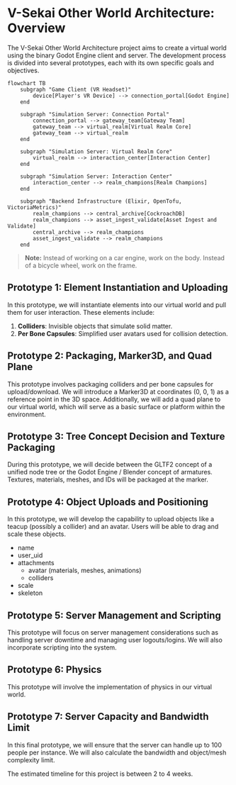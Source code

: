 # V-Sekai Other World Architecture: Overview

The V-Sekai Other World Architecture project aims to create a virtual world using the binary Godot Engine client and server. The development process is divided into several prototypes, each with its own specific goals and objectives.

```mermaid
flowchart TB
    subgraph "Game Client (VR Headset)"
        device[Player's VR Device] --> connection_portal[Godot Engine]
    end

    subgraph "Simulation Server: Connection Portal"
        connection_portal --> gateway_team[Gateway Team]
        gateway_team --> virtual_realm[Virtual Realm Core]
        gateway_team --> virtual_realm
    end

    subgraph "Simulation Server: Virtual Realm Core"
        virtual_realm --> interaction_center[Interaction Center]
    end

    subgraph "Simulation Server: Interaction Center"
        interaction_center --> realm_champions[Realm Champions]
    end

    subgraph "Backend Infrastructure (Elixir, OpenTofu, VictoriaMetrics)"
        realm_champions --> central_archive[CockroachDB]
        realm_champions --> asset_ingest_validate[Asset Ingest and Validate]
        central_archive --> realm_champions
        asset_ingest_validate --> realm_champions
    end
```

> **Note:** Instead of working on a car engine, work on the body. Instead of a bicycle wheel, work on the frame.

## Prototype 1: Element Instantiation and Uploading

In this prototype, we will instantiate elements into our virtual world and pull them for user interaction. These elements include:

1. **Colliders**: Invisible objects that simulate solid matter.
2. **Per Bone Capsules**: Simplified user avatars used for collision detection.

## Prototype 2: Packaging, Marker3D, and Quad Plane

This prototype involves packaging colliders and per bone capsules for upload/download. We will introduce a Marker3D at coordinates (0, 0, 1) as a reference point in the 3D space. Additionally, we will add a quad plane to our virtual world, which will serve as a basic surface or platform within the environment.

## Prototype 3: Tree Concept Decision and Texture Packaging

During this prototype, we will decide between the GLTF2 concept of a unified node tree or the Godot Engine / Blender concept of armatures. Textures, materials, meshes, and IDs will be packaged at the marker.

## Prototype 4: Object Uploads and Positioning

In this prototype, we will develop the capability to upload objects like a teacup (possibly a collider) and an avatar. Users will be able to drag and scale these objects.

- name
- user_uid
- attachments
  - avatar (materials, meshes, animations)
  - colliders
- scale
- skeleton

## Prototype 5: Server Management and Scripting

This prototype will focus on server management considerations such as handling server downtime and managing user logouts/logins. We will also incorporate scripting into the system.

## Prototype 6: Physics

This prototype will involve the implementation of physics in our virtual world.

## Prototype 7: Server Capacity and Bandwidth Limit

In this final prototype, we will ensure that the server can handle up to 100 people per instance. We will also calculate the bandwidth and object/mesh complexity limit.

The estimated timeline for this project is between 2 to 4 weeks.
